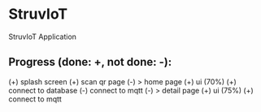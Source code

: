 # StruvIoT

StruvIoT Application

## Progress (done: +, not done: -):
(+) splash screen
(+) scan qr page
(-) > home page
	(+) ui (70%)
	(+) connect to database
	(-) connect to mqtt
(-) > detail page
	(+) ui (75%)
	(+) connect to mqtt
